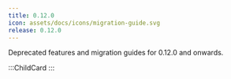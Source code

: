 ```yaml
---
title: 0.12.0
icon: assets/docs/icons/migration-guide.svg
release: 0.12.0
---
```


Deprecated features and migration guides for 0.12.0 and onwards.

:::ChildCard
:::